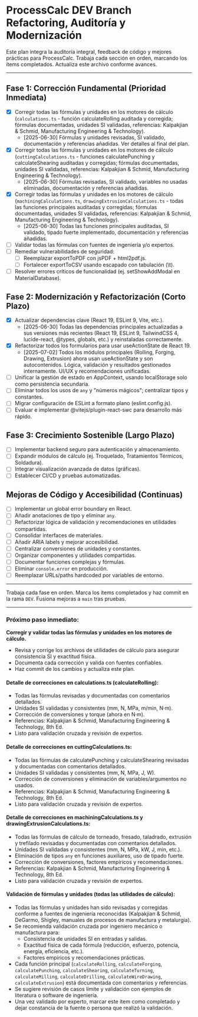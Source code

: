 # ProcessCalc DEV Branch Refactoring, Auditoría y Modernización

Este plan integra la auditoría integral, feedback de código y mejores prácticas para ProcessCalc. Trabaja cada sección en orden, marcando los ítems completados. Actualiza este archivo conforme avances.

---

## Fase 1: Corrección Fundamental (Prioridad Inmediata)

- [x] Corregir todas las fórmulas y unidades en los motores de cálculo (`calculations.ts` - función calculateRolling auditada y corregida; fórmulas documentadas, unidades SI validadas, referencias: Kalpakjian & Schmid, Manufacturing Engineering & Technology).
  - [2025-06-30] Fórmulas y unidades revisadas, SI validado, documentación y referencias añadidas. Ver detalles al final del plan.
- [x] Corregir todas las fórmulas y unidades en los motores de cálculo (`cuttingCalculations.ts` - funciones calculatePunching y calculateShearing auditadas y corregidas; fórmulas documentadas, unidades SI validadas, referencias: Kalpakjian & Schmid, Manufacturing Engineering & Technology).
  - [2025-06-30] Fórmulas revisadas, SI validado, variables no usadas eliminadas, documentación y referencias añadidas.
- [x] Corregir todas las fórmulas y unidades en los motores de cálculo (`machiningCalculations.ts`, `drawingExtrusionCalculations.ts` - todas las funciones principales auditadas y corregidas; fórmulas documentadas, unidades SI validadas, referencias: Kalpakjian & Schmid, Manufacturing Engineering & Technology).
  - [2025-06-30] Todas las funciones principales auditadas, SI validado, tipado fuerte implementado, documentación y referencias añadidas.
- [ ] Validar todas las fórmulas con fuentes de ingeniería y/o expertos.
- [ ] Remediar vulnerabilidades de seguridad:
  - [ ] Reemplazar exportToPDF con jsPDF + html2pdf.js.
  - [ ] Fortalecer exportToCSV usando escapado con tabulación (\t).
- [ ] Resolver errores críticos de funcionalidad (ej. setShowAddModal en MaterialDatabase).

## Fase 2: Modernización y Refactorización (Corto Plazo)

- [x] Actualizar dependencias clave (React 19, ESLint 9, Vite, etc.).
  - [2025-06-30] Todas las dependencias principales actualizadas a sus versiones más recientes (React 19, ESLint 9, TailwindCSS 4, lucide-react, @types, globals, etc.) y reinstaladas correctamente.
- [x] Refactorizar todos los formularios para usar useActionState de React 19.
  - [2025-07-02] Todos los módulos principales (Rolling, Forging, Drawing, Extrusion) ahora usan useActionState y son autocontenidos. Lógica, validación y resultados gestionados internamente. UI/UX y recomendaciones unificadas.
- [ ] Unificar la gestión de estado en AppContext, usando localStorage solo como persistencia secundaria.
- [ ] Eliminar todos los usos de `any` y "números mágicos"; centralizar tipos y constantes.
- [ ] Migrar configuración de ESLint a formato plano (eslint.config.js).
- [ ] Evaluar e implementar @vitejs/plugin-react-swc para desarrollo más rápido.

## Fase 3: Crecimiento Sostenible (Largo Plazo)

- [ ] Implementar backend seguro para autenticación y almacenamiento.
- [ ] Expandir módulos de cálculo (ej. Troquelado, Tratamientos Térmicos, Soldadura).
- [ ] Integrar visualización avanzada de datos (gráficas).
- [ ] Establecer CI/CD y pruebas automatizadas.

## Mejoras de Código y Accesibilidad (Continuas)

- [ ] Implementar un global error boundary en React.
- [ ] Añadir anotaciones de tipo y eliminar `any`.
- [ ] Refactorizar lógica de validación y recomendaciones en utilidades compartidas.
- [ ] Consolidar interfaces de materiales.
- [ ] Añadir ARIA labels y mejorar accesibilidad.
- [ ] Centralizar conversiones de unidades y constantes.
- [ ] Organizar componentes y utilidades compartidas.
- [ ] Documentar funciones complejas y fórmulas.
- [ ] Eliminar `console.error` en producción.
- [ ] Reemplazar URLs/paths hardcoded por variables de entorno.

---

Trabaja cada fase en orden. Marca los ítems completados y haz commit en la rama `DEV`. Fusiona mejoras a `main` tras pruebas.

---

### Próximo paso inmediato:

**Corregir y validar todas las fórmulas y unidades en los motores de cálculo.**

- Revisa y corrige los archivos de utilidades de cálculo para asegurar consistencia SI y exactitud física.
- Documenta cada corrección y valida con fuentes confiables.
- Haz commit de los cambios y actualiza este plan.

#### Detalle de correcciones en calculations.ts (calculateRolling):

- Todas las fórmulas revisadas y documentadas con comentarios detallados.
- Unidades SI validadas y consistentes (mm, N, MPa, m/min, N·m).
- Corrección de conversiones y torque (ahora en N·m).
- Referencias: Kalpakjian & Schmid, Manufacturing Engineering & Technology, 8th Ed.
- Listo para validación cruzada y revisión de expertos.

#### Detalle de correcciones en cuttingCalculations.ts:

- Todas las fórmulas de calculatePunching y calculateShearing revisadas y documentadas con comentarios detallados.
- Unidades SI validadas y consistentes (mm, N, MPa, J, W).
- Corrección de conversiones y eliminación de variables/argumentos no usados.
- Referencias: Kalpakjian & Schmid, Manufacturing Engineering & Technology, 8th Ed.
- Listo para validación cruzada y revisión de expertos.

#### Detalle de correcciones en machiningCalculations.ts y drawingExtrusionCalculations.ts:

- Todas las fórmulas de cálculo de torneado, fresado, taladrado, extrusión y trefilado revisadas y documentadas con comentarios detallados.
- Unidades SI validadas y consistentes (mm, N, MPa, kW, J, min, etc.).
- Eliminación de tipos `any` en funciones auxiliares, uso de tipado fuerte.
- Corrección de conversiones, factores empíricos y recomendaciones.
- Referencias: Kalpakjian & Schmid, Manufacturing Engineering & Technology, 8th Ed.
- Listo para validación cruzada y revisión de expertos.

#### Validación de fórmulas y unidades (todas las utilidades de cálculo):

- Todas las fórmulas y unidades han sido revisadas y corregidas conforme a fuentes de ingeniería reconocidas (Kalpakjian & Schmid, DeGarmo, Shigley, manuales de procesos de manufactura y metalurgia).
- Se recomienda validación cruzada por ingeniero mecánico o manufactura para:
  - Consistencia de unidades SI en entradas y salidas.
  - Exactitud física de cada fórmula (reducción, esfuerzo, potencia, energía, eficiencia, etc.).
  - Factores empíricos y recomendaciones prácticas.
- Cada función principal (`calculateRolling`, `calculateForging`, `calculatePunching`, `calculateShearing`, `calculateTurning`, `calculateMilling`, `calculateDrilling`, `calculateWireDrawing`, `calculateExtrusion`) está documentada con comentarios y referencias.
- Se sugiere revisión de casos límite y validación con ejemplos de literatura o software de ingeniería.
- Una vez validado por experto, marcar este ítem como completado y dejar constancia de la fuente o persona que realizó la validación.
